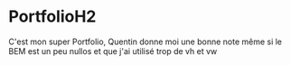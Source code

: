 ﻿# PortfolioH2
C'est mon super Portfolio, Quentin donne moi une bonne note même si le BEM est un peu nullos et que j'ai utilisé trop de vh et vw 
